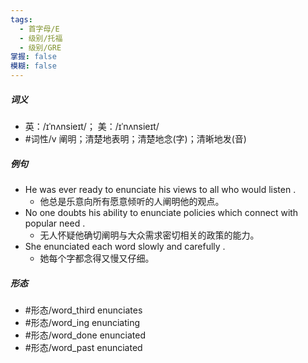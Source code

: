 ```yaml
---
tags:
  - 首字母/E
  - 级别/托福
  - 级别/GRE
掌握: false
模糊: false
---
```

##### 词义
- 英：/ɪˈnʌnsieɪt/； 美：/ɪˈnʌnsieɪt/
- #词性/v  阐明；清楚地表明；清楚地念(字)；清晰地发(音)
##### 例句
- He was ever ready to enunciate his views to all who would listen .
	- 他总是乐意向所有愿意倾听的人阐明他的观点。
- No one doubts his ability to enunciate policies which connect with popular need .
	- 无人怀疑他确切阐明与大众需求密切相关的政策的能力。
- She enunciated each word slowly and carefully .
	- 她每个字都念得又慢又仔细。
##### 形态
- #形态/word_third enunciates
- #形态/word_ing enunciating
- #形态/word_done enunciated
- #形态/word_past enunciated
